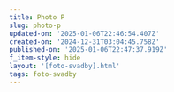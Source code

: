 ```yaml
---
title: Photo P
slug: photo-p
updated-on: '2025-01-06T22:46:54.407Z'
created-on: '2024-12-31T03:04:45.758Z'
published-on: '2025-01-06T22:47:37.919Z'
f_item-style: hide
layout: '[foto-svadby].html'
tags: foto-svadby
---
```



